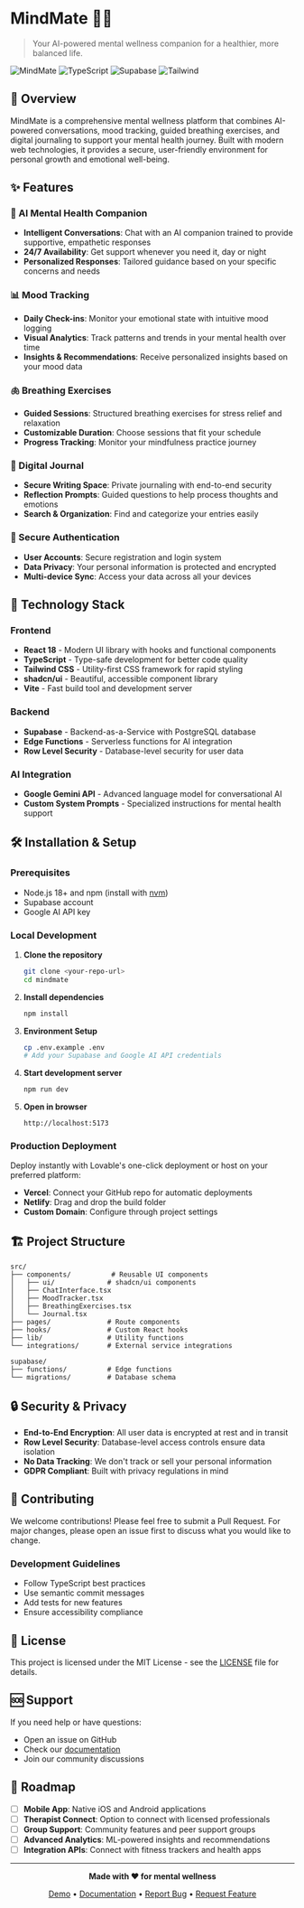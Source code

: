# MindMate 🧠💙

> Your AI-powered mental wellness companion for a healthier, more balanced life.

![MindMate](https://img.shields.io/badge/Built%20with-React-blue) ![TypeScript](https://img.shields.io/badge/TypeScript-Ready-blue) ![Supabase](https://img.shields.io/badge/Backend-Supabase-green) ![Tailwind](https://img.shields.io/badge/Styled%20with-Tailwind-blue)

## 🌟 Overview

MindMate is a comprehensive mental wellness platform that combines AI-powered conversations, mood tracking, guided breathing exercises, and digital journaling to support your mental health journey. Built with modern web technologies, it provides a secure, user-friendly environment for personal growth and emotional well-being.

## ✨ Features

### 🤖 AI Mental Health Companion
- **Intelligent Conversations**: Chat with an AI companion trained to provide supportive, empathetic responses
- **24/7 Availability**: Get support whenever you need it, day or night
- **Personalized Responses**: Tailored guidance based on your specific concerns and needs

### 📊 Mood Tracking
- **Daily Check-ins**: Monitor your emotional state with intuitive mood logging
- **Visual Analytics**: Track patterns and trends in your mental health over time
- **Insights & Recommendations**: Receive personalized insights based on your mood data

### 🫁 Breathing Exercises
- **Guided Sessions**: Structured breathing exercises for stress relief and relaxation
- **Customizable Duration**: Choose sessions that fit your schedule
- **Progress Tracking**: Monitor your mindfulness practice journey

### 📝 Digital Journal
- **Secure Writing Space**: Private journaling with end-to-end security
- **Reflection Prompts**: Guided questions to help process thoughts and emotions
- **Search & Organization**: Find and categorize your entries easily

### 🔐 Secure Authentication
- **User Accounts**: Secure registration and login system
- **Data Privacy**: Your personal information is protected and encrypted
- **Multi-device Sync**: Access your data across all your devices

## 🚀 Technology Stack

### Frontend
- **React 18** - Modern UI library with hooks and functional components
- **TypeScript** - Type-safe development for better code quality
- **Tailwind CSS** - Utility-first CSS framework for rapid styling
- **shadcn/ui** - Beautiful, accessible component library
- **Vite** - Fast build tool and development server

### Backend
- **Supabase** - Backend-as-a-Service with PostgreSQL database
- **Edge Functions** - Serverless functions for AI integration
- **Row Level Security** - Database-level security for user data

### AI Integration
- **Google Gemini API** - Advanced language model for conversational AI
- **Custom System Prompts** - Specialized instructions for mental health support

## 🛠️ Installation & Setup

### Prerequisites
- Node.js 18+ and npm (install with [nvm](https://github.com/nvm-sh/nvm))
- Supabase account
- Google AI API key

### Local Development

1. **Clone the repository**
   ```bash
   git clone <your-repo-url>
   cd mindmate
   ```

2. **Install dependencies**
   ```bash
   npm install
   ```

3. **Environment Setup**
   ```bash
   cp .env.example .env
   # Add your Supabase and Google AI API credentials
   ```

4. **Start development server**
   ```bash
   npm run dev
   ```

5. **Open in browser**
   ```
   http://localhost:5173
   ```

### Production Deployment

Deploy instantly with Lovable's one-click deployment or host on your preferred platform:

- **Vercel**: Connect your GitHub repo for automatic deployments
- **Netlify**: Drag and drop the build folder
- **Custom Domain**: Configure through project settings

## 🏗️ Project Structure

```
src/
├── components/          # Reusable UI components
│   ├── ui/             # shadcn/ui components
│   ├── ChatInterface.tsx
│   ├── MoodTracker.tsx
│   ├── BreathingExercises.tsx
│   └── Journal.tsx
├── pages/              # Route components
├── hooks/              # Custom React hooks
├── lib/                # Utility functions
└── integrations/       # External service integrations

supabase/
├── functions/          # Edge functions
└── migrations/         # Database schema
```

## 🔒 Security & Privacy

- **End-to-End Encryption**: All user data is encrypted at rest and in transit
- **Row Level Security**: Database-level access controls ensure data isolation
- **No Data Tracking**: We don't track or sell your personal information
- **GDPR Compliant**: Built with privacy regulations in mind

## 🤝 Contributing

We welcome contributions! Please feel free to submit a Pull Request. For major changes, please open an issue first to discuss what you would like to change.

### Development Guidelines
- Follow TypeScript best practices
- Use semantic commit messages
- Add tests for new features
- Ensure accessibility compliance

## 📄 License

This project is licensed under the MIT License - see the [LICENSE](LICENSE) file for details.

## 🆘 Support

If you need help or have questions:
- Open an issue on GitHub
- Check our [documentation](docs/)
- Join our community discussions

## 🚧 Roadmap

- [ ] **Mobile App**: Native iOS and Android applications
- [ ] **Therapist Connect**: Option to connect with licensed professionals
- [ ] **Group Support**: Community features and peer support groups
- [ ] **Advanced Analytics**: ML-powered insights and recommendations
- [ ] **Integration APIs**: Connect with fitness trackers and health apps

---

<div align="center">

**Made with ❤️ for mental wellness**

[Demo](https://your-demo-url.com) • [Documentation](docs/) • [Report Bug](issues/) • [Request Feature](issues/)

</div>